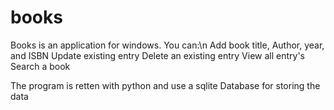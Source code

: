 # books
Books is an application for windows.
You can:\n
  Add book title, Author, year, and ISBN
  Update existing entry
  Delete an existing entry
  View all entry's 
  Search a book
  
  
  The program is retten with python and use a sqlite Database for storing the data
